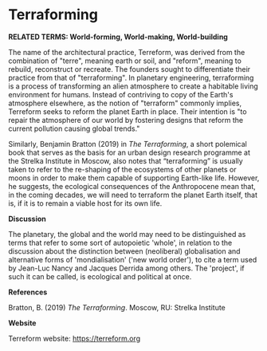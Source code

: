 # Terraforming

**RELATED TERMS: World-forming, World-making, World-building**

The name of the architectural practice, Terreform, was derived from the combination of "terre", meaning earth or soil, and "reform", meaning to rebuild, reconstruct or recreate. The founders sought to differentiate their practice from that of "terraforming". In planetary engineering, terraforming is a process of transforming an alien atmosphere to create a habitable living environment for humans. Instead of contriving to copy of the Earth's atmosphere elsewhere, as the notion of "terraform" commonly implies, Terreform seeks to reform the planet Earth in place. Their intention is "to repair the atmosphere of our world by fostering designs that reform the current pollution causing global trends."

Similarly, Benjamin Bratton (2019) in _The Terraforming_, a short polemical book that serves as the basis for an urban design research programme at the Strelka Institute in Moscow, also notes that “terraforming” is usually taken to refer to the re-shaping of the ecosystems of other planets or moons in order to make them capable of supporting Earth-like life. However, he suggests, the ecological consequences of the Anthropocene mean that, in the coming decades, we will need to terraform the planet Earth itself, that is, if it is to remain a viable host for its own life.

**Discussion**

The planetary, the global and the world may need to be distinguished as terms that refer to some sort of autopoietic 'whole', in relation to the discussion about the distinction between (neoliberal) globalisation and alternative forms of 'mondialisation' ('new world order'), to cite a term used by Jean-Luc Nancy and Jacques Derrida among others. The 'project', if such it can be called, is ecological and political at once.

**References**

Bratton, B. (2019) _The Terraforming_. Moscow, RU: Strelka Institute 

**Website**

Terreform website: https://terreform.org
